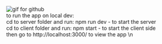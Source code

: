 ![gif for github](https://github.com/almej21/moveo-remote_sessions_task/assets/101586426/7f8a8482-3cb4-404f-b20f-bdc527f7a190)   
to run the app on local dev:   
cd to server folder and run: npm run dev - to start the server   
cd to client folder and run: npm start - to start the client side   
then go to http://localhost:3000/ to view the app \n
